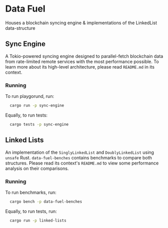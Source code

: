 # Data Fuel

Houses a blockchain syncing engine & implementations of the LinkedList data-structure

## Sync Engine

A Tokio-powered syncing engine designed to parallel-fetch blockchain data from rate-limited remote services with the most performance possible. To learn more about its high-level architecture, please read `README.md` in its context.

### Running

To run playgorund, run:

```sh
  cargo run -p sync-engine
```

Equally, to run tests:

```sh
  cargo tests -p sync-engine
```

## Linked Lists

An implementation of the `SinglyLinkedList` and `DoublyLinkedList` using `unsafe` Rust. `data-fuel-benches` contains benchmarks to compare both structures. Please read its context's `README.md` to view some performance analysis on their comparisons.

### Running

To run benchmarks, run:

```sh
  cargo bench -p data-fuel-benches
```

Equally, to run tests, run:

```sh
  cargo run -p linked-lists
```
